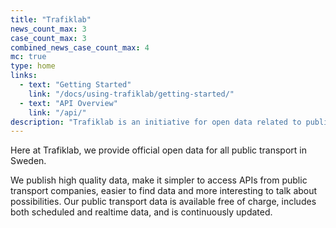 ```yaml
---
title: "Trafiklab"
news_count_max: 3
case_count_max: 3
combined_news_case_count_max: 4
mc: true
type: home
links:
  - text: "Getting Started"
    link: "/docs/using-trafiklab/getting-started/"
  - text: "API Overview"
    link: "/api/"
description: "Trafiklab is an initiative for open data related to public transport. We publish high quality data, make it simpler to access APIs from public transport companies, easier to find data and more interesting to talk about possibilities. Here you can find information, see what others have done, and read about what's happening."
---
```

Here at Trafiklab, we provide official open data for all public transport in Sweden.

We publish high quality data, make it simpler to access APIs from public transport companies, easier to find data and more interesting to talk about possibilities. Our public transport data is available free of charge, includes both scheduled and realtime data, and is continuously updated. 